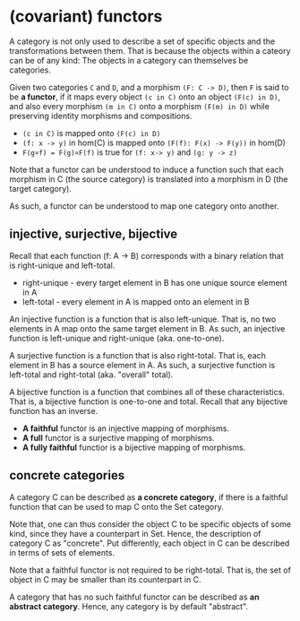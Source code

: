 
<!-- ======================================================================= -->
# (covariant) functors

A category is not only used to describe a set of specific objects and the
transformations between them. That is because the objects within a cateory
can be of any kind: The objects in a category can themselves be categories.

Given two categories `C` and `D`, and a morphism `(F: C -> D)`, then `F` is
said to be **a functor**, if it maps every object `(c in C)` onto an object
`(F(c) in D)`, and also every morphism `(m in C)` onto a morphism `(F(m) in D)`
while preserving identity morphisms and compositions.

* `(c in C)` is mapped onto `(F(c) in D)`
* `(f: x -> y)` in hom(C) is mapped onto `(F(f): F(x) -> F(y))` in hom(D)
* `F(g¤f) = F(g)¤F(f)` is true for `(f: x-> y)` and `(g: y -> z)`

Note that a functor can be understood to induce a function such that each
morphism in C (the source category) is translated into a morphism in D
(the target category).

As such, a functor can be understood to map one category onto another.

<!-- ======================================================================= -->
## injective, surjective, bijective

Recall that each function (f: A -> B) corresponds with a binary relation that
is right-unique and left-total.

* right-unique - every target element in B has one unique source element in A
* left-total - every element in A is mapped onto an element in B

An injective function is a function that is also left-unique. That is, no two
elements in A map onto the same target element in B. As such, an injective
function is left-unique and right-unique (aka. one-to-one).

A surjective function is a function that is also right-total. That is, each
element in B has a source element in A. As such, a surjective function is
left-total and right-total (aka. "overall" total).

A bijective function is a function that combines all of these characteristics.
That is, a bijective function is one-to-one and total. Recall that any bijective
function has an inverse.

* **A faithful** functor is an injective mapping of morphisms.
* **A full** functor is a surjective mapping of morphisms.
* **A fully faithful** functior is a bijective mapping of morphisms.

<!-- ======================================================================= -->
## concrete categories

A category C can be described as **a concrete category**, if there is a
faithful function that can be used to map C onto the Set category.

Note that, one can thus consider the object C to be specific objects of some
kind, since they have a counterpart in Set. Hence, the description of category
C as "concrete". Put differently, each object in C can be described in terms
of sets of elements.

Note that a faithful functor is not required to be right-total. That is, the
set of object in C may be smaller than its counterpart in C.

A category that has no such faithful functor can be described as
**an abstract category**. Hence, any category is by default "abstract".
